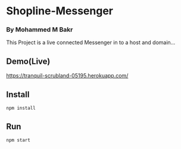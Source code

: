# Shopline-Messenger
### By Mohammed M Bakr

This Project is a live connected Messenger in to a host and domain...

## Demo(Live)
https://tranquil-scrubland-05195.herokuapp.com/

## Install
```node
npm install
```

## Run
```node
npm start
```
